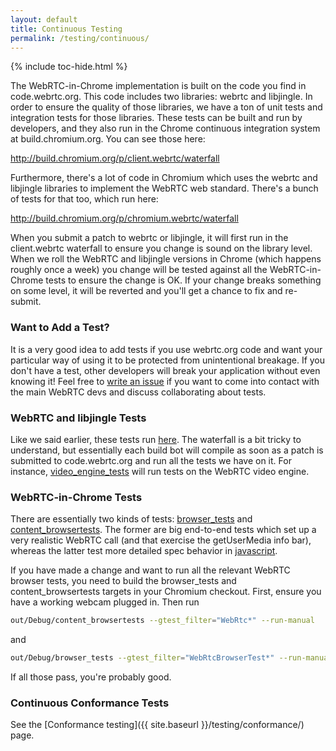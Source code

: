 ```yaml
---
layout: default
title: Continuous Testing
permalink: /testing/continuous/
---
```



{% include toc-hide.html %}


The WebRTC-in-Chrome implementation is built on the code you find in
code.webrtc.org. This code includes two libraries: webrtc and libjingle. In
order to ensure the quality of those libraries, we have a ton of unit tests
and integration tests for those libraries. These tests can be built and run by
developers, and they also run in the Chrome continuous integration system at
build.chromium.org. You can see those here:

<http://build.chromium.org/p/client.webrtc/waterfall>

Furthermore, there's a lot of code in Chromium which uses the webrtc and
libjingle libraries to implement the WebRTC web standard. There's a bunch of
tests for that too, which run here:

<http://build.chromium.org/p/chromium.webrtc/waterfall>

When you submit a patch to webrtc or libjingle, it will first run in the
client.webrtc waterfall to ensure you change is sound on the library level.
When we roll the WebRTC and libjingle versions in Chrome (which happens
roughly once a week) you change will be tested against all the WebRTC-in-
Chrome tests to ensure the change is OK. If your change breaks something on
some level, it will be reverted and you'll get a chance to fix and re-submit.


### Want to Add a Test?

It is a very good idea to add tests if you use webrtc.org code and want your
particular way of using it to be protected from unintentional breakage. If you
don't have a test, other developers will break your application without even
knowing it! Feel free to [write an issue][1] if you want to come into contact
with the main WebRTC devs and discuss collaborating about tests.


### WebRTC and libjingle Tests

Like we said earlier, these tests run [here][2]. The waterfall is a bit tricky
to understand, but essentially each build bot will compile as soon as a patch
is submitted to code.webrtc.org and run all the tests we have on it. For
instance, [video_engine_tests][3] will run tests on the WebRTC video engine.


### WebRTC-in-Chrome Tests

There are essentially two kinds of tests: [browser_tests][4] and
[content_browsertests][5]. The former are big end-to-end tests which set up a
very realistic WebRTC call (and that exercise the getUserMedia info bar),
whereas the latter test more detailed spec behavior in [javascript][6].

If you have made a change and want to run all the relevant WebRTC browser
tests, you need to build the browser_tests and content_browsertests targets in
your Chromium checkout. First, ensure you have a working webcam plugged in.
Then run

~~~~~ bash
out/Debug/content_browsertests --gtest_filter="WebRtc*" --run-manual
~~~~~

and

~~~~~ bash
out/Debug/browser_tests --gtest_filter="WebRtcBrowserTest*" --run-manual
~~~~~

If all those pass, you're probably good.


### Continuous Conformance Tests

See the [Conformance testing]({{ site.baseurl }}/testing/conformance/) page.


[1]: http://bugs.webrtc.org
[2]: http://build.chromium.org/p/client.webrtc/waterfall
[3]: https://webrtc.googlesource.com/src/+/master/webrtc/BUILD.gn#568
[4]: https://cs.chromium.org/chromium/src/chrome/browser/media/webrtc/webrtc_browsertest.cc
[5]: https://cs.chromium.org/chromium/src/content/browser/webrtc/webrtc_browsertest.cc
[6]: https://code.google.com/p/chromium/codesearch#chromium/src/content/test/data/media/peerconnection-call.html&q=peerconn&sq=package:chromium&l=1
